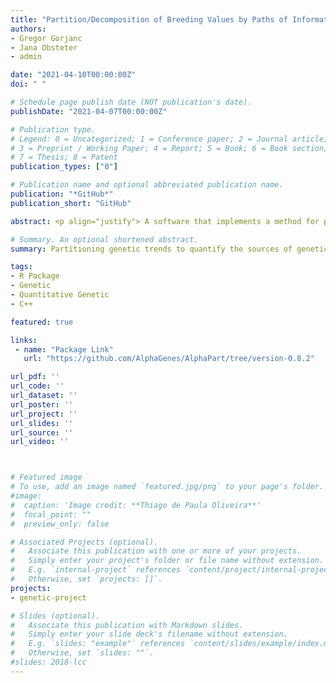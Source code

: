 ```yaml
---
title: "Partition/Decomposition of Breeding Values by Paths of Information"
authors:
- Gregor Gorjanc
- Jana Obsteter
- admin

date: "2021-04-10T00:00:00Z"
doi: " "

# Schedule page publish date (NOT publication's date).
publishDate: "2021-04-07T00:00:00Z"

# Publication type.
# Legend: 0 = Uncategorized; 1 = Conference paper; 2 = Journal article;
# 3 = Preprint / Working Paper; 4 = Report; 5 = Book; 6 = Book section;
# 7 = Thesis; 8 = Patent
publication_types: ["0"]

# Publication name and optional abbreviated publication name.
publication: "*GitHub*"
publication_short: "GitHub"

abstract: <p align="justify"> A software that implements a method for partitioning genetic trends to quantify the sources of genetic gain in breeding programmes. The partitioning method is described in Garcia-Cortes et al. (2008) <doi:10.1017/S175173110800205X>. The package includes the main function AlphaPart for partitioning breeding values and auxiliary functions for manipulating data and summarizing, visualizing, and saving results.</p>

# Summary. An optional shortened abstract.
summary: Partitioning genetic trends to quantify the sources of genetic gain in breeding programmes

tags:
- R Package
- Genetic
- Quantitative Genetic
- C++

featured: true

links:
 - name: "Package Link"
   url: "https://github.com/AlphaGenes/AlphaPart/tree/version-0.8.2"

url_pdf: ''
url_code: ''
url_dataset: ''
url_poster: ''
url_project: ''
url_slides: ''
url_source: ''
url_video: ''



# Featured image
# To use, add an image named `featured.jpg/png` to your page's folder. 
#image:
#  caption: 'Image credit: **Thiago de Paula Oliveira**'
#  focal_point: ""
#  preview_only: false

# Associated Projects (optional).
#   Associate this publication with one or more of your projects.
#   Simply enter your project's folder or file name without extension.
#   E.g. `internal-project` references `content/project/internal-project/index.md`.
#   Otherwise, set `projects: []`.
projects:
- genetic-project

# Slides (optional).
#   Associate this publication with Markdown slides.
#   Simply enter your slide deck's filename without extension.
#   E.g. `slides: "example"` references `content/slides/example/index.md`.
#   Otherwise, set `slides: ""`.
#slides: 2018-lcc
---
```

